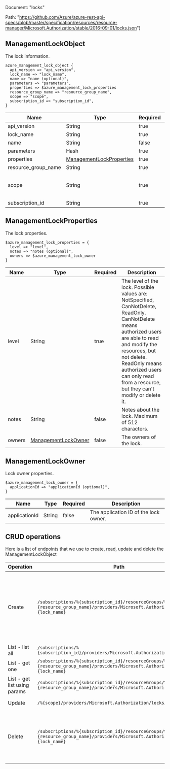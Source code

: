 Document: "locks"


Path: "https://github.com/Azure/azure-rest-api-specs/blob/master/specification/resources/resource-manager/Microsoft.Authorization/stable/2016-09-01/locks.json")

## ManagementLockObject

The lock information.

```puppet
azure_management_lock_object {
  api_version => "api_version",
  lock_name => "lock_name",
  name => "name (optional)",
  parameters => "parameters",
  properties => $azure_management_lock_properties
  resource_group_name => "resource_group_name",
  scope => "scope",
  subscription_id => "subscription_id",
}
```

| Name        | Type           | Required       | Description       |
| ------------- | ------------- | ------------- | ------------- |
|api_version | String | true | The API version to use for the operation. |
|lock_name | String | true | The lock name. The lock name can be a maximum of 260 characters. It cannot contain <, > %, &, :, \, ?, /, or any control characters. |
|name | String | false | The name of the lock. |
|parameters | Hash | true | The management lock parameters. |
|properties | [ManagementLockProperties](#managementlockproperties) | true | The properties of the lock. |
|resource_group_name | String | true | The name of the resource group to lock. |
|scope | String | true | The scope for the lock. When providing a scope for the assignment, use '/subscriptions/{subscriptionId}' for subscriptions, '/subscriptions/{subscriptionId}/resourcegroups/{resourceGroupName}' for resource groups, and '/subscriptions/{subscriptionId}/resourcegroups/{resourceGroupName}/providers/{resourceProviderNamespace}/{parentResourcePathIfPresent}/{resourceType}/{resourceName}' for resources. |
|subscription_id | String | true | The ID of the target subscription. |
        
## ManagementLockProperties

The lock properties.

```puppet
$azure_management_lock_properties = {
  level => "level",
  notes => "notes (optional)",
  owners => $azure_management_lock_owner
}
```

| Name        | Type           | Required       | Description       |
| ------------- | ------------- | ------------- | ------------- |
|level | String | true | The level of the lock. Possible values are: NotSpecified, CanNotDelete, ReadOnly. CanNotDelete means authorized users are able to read and modify the resources, but not delete. ReadOnly means authorized users can only read from a resource, but they can't modify or delete it. |
|notes | String | false | Notes about the lock. Maximum of 512 characters. |
|owners | [ManagementLockOwner](#managementlockowner) | false | The owners of the lock. |
        
## ManagementLockOwner

Lock owner properties.

```puppet
$azure_management_lock_owner = {
  applicationId => "applicationId (optional)",
}
```

| Name        | Type           | Required       | Description       |
| ------------- | ------------- | ------------- | ------------- |
|applicationId | String | false | The application ID of the lock owner. |



## CRUD operations

Here is a list of endpoints that we use to create, read, update and delete the ManagementLockObject

| Operation | Path | Verb | Description | OperationID |
| ------------- | ------------- | ------------- | ------------- | ------------- |
|Create|`/subscriptions/%{subscription_id}/resourceGroups/%{resource_group_name}/providers/Microsoft.Authorization/locks/%{lock_name}`|Put|When you apply a lock at a parent scope, all child resources inherit the same lock. To create management locks, you must have access to Microsoft.Authorization/* or Microsoft.Authorization/locks/* actions. Of the built-in roles, only Owner and User Access Administrator are granted those actions.|ManagementLocks_CreateOrUpdateAtResourceGroupLevel|
|List - list all|`/subscriptions/%{subscription_id}/providers/Microsoft.Authorization/locks`|Get|Gets all the management locks for a subscription.|ManagementLocks_ListAtSubscriptionLevel|
|List - get one|`/subscriptions/%{subscription_id}/resourceGroups/%{resource_group_name}/providers/Microsoft.Authorization/locks/%{lock_name}`|Get|Gets a management lock at the resource group level.|ManagementLocks_GetAtResourceGroupLevel|
|List - get list using params|`/subscriptions/%{subscription_id}/resourceGroups/%{resource_group_name}/providers/Microsoft.Authorization/locks`|Get|Gets all the management locks for a resource group.|ManagementLocks_ListAtResourceGroupLevel|
|Update|`/%{scope}/providers/Microsoft.Authorization/locks/%{lock_name}`|Put|Create or update a management lock by scope.|ManagementLocks_CreateOrUpdateByScope|
|Delete|`/subscriptions/%{subscription_id}/resourceGroups/%{resource_group_name}/providers/Microsoft.Authorization/locks/%{lock_name}`|Delete|To delete management locks, you must have access to Microsoft.Authorization/* or Microsoft.Authorization/locks/* actions. Of the built-in roles, only Owner and User Access Administrator are granted those actions.|ManagementLocks_DeleteAtResourceGroupLevel|
